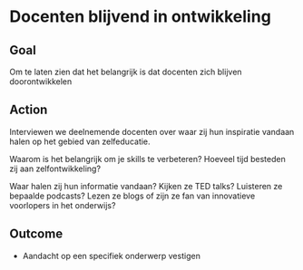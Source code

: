 # Docenten blijvend in ontwikkeling

## Goal

Om te laten zien dat het belangrijk is dat docenten zich blijven doorontwikkelen   

## Action

Interviewen we deelnemende docenten over waar zij hun inspiratie vandaan halen op het gebied van zelfeducatie.

Waarom is het belangrijk om je skills te verbeteren? Hoeveel tijd besteden zij aan zelfontwikkeling? 

Waar halen zij hun informatie vandaan? Kijken ze TED talks? Luisteren ze bepaalde podcasts? Lezen ze blogs of zijn ze fan van innovatieve voorlopers in het onderwijs?    

## Outcome

* Aandacht op een specifiek onderwerp vestigen
